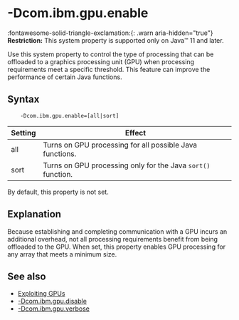 <!--
* Copyright (c) 2017, 2025 IBM Corp. and others
*
* This program and the accompanying materials are made
* available under the terms of the Eclipse Public License 2.0
* which accompanies this distribution and is available at
* https://www.eclipse.org/legal/epl-2.0/ or the Apache
* License, Version 2.0 which accompanies this distribution and
* is available at https://www.apache.org/licenses/LICENSE-2.0.
*
* This Source Code may also be made available under the
* following Secondary Licenses when the conditions for such
* availability set forth in the Eclipse Public License, v. 2.0
* are satisfied: GNU General Public License, version 2 with
* the GNU Classpath Exception [1] and GNU General Public
* License, version 2 with the OpenJDK Assembly Exception [2].
*
* [1] https://www.gnu.org/software/classpath/license.html
* [2] https://openjdk.org/legal/assembly-exception.html
*
* SPDX-License-Identifier: EPL-2.0 OR Apache-2.0 OR GPL-2.0-only WITH Classpath-exception-2.0 OR GPL-2.0-only WITH OpenJDK-assembly-exception-1.0
-->

# -Dcom.ibm.gpu.enable

:fontawesome-solid-triangle-exclamation:{: .warn aria-hidden="true"} **Restriction:** This system property is supported only on Java&trade; 11 and later.

Use this system property to control the type of processing that can be offloaded to a graphics processing unit (GPU) when processing requirements meet a specific threshold. This feature can improve the performance of certain Java functions.

## Syntax

        -Dcom.ibm.gpu.enable=[all|sort]

| Setting      | Effect                                                      |
|--------------|-------------------------------------------------------------|
| all          | Turns on GPU processing for all possible Java functions.    |
| sort         | Turns on GPU processing only for the Java `sort()` function.|

By default, this property is not set.

## Explanation

Because establishing and completing communication with a GPU incurs an additional overhead, not all processing requirements benefit from being offloaded to the GPU. When set, this property enables GPU processing for any array that meets a minimum size.

## See also

- [Exploiting GPUs](introduction.md#exploiting-gpus)
- [-Dcom.ibm.gpu.disable](dcomibmgpudisable.md)
- [-Dcom.ibm.gpu.verbose](dcomibmgpuverbose.md)


<!-- ==== END OF TOPIC ==== dcomibmgpuenable.md ==== -->
